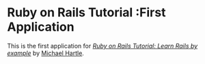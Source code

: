 # Ruby on Rails Tutorial :First Application
This is the first application for [*Ruby on Rails Tutorial: Learn Rails by example*](http://railstutorial.org) by [Michael Hartle](http://michealhartl.com/).
